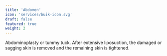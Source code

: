 ```yaml
---
title: 'Abdomen'
icon: 'services/buik-icon.svg'
draft: false
featured: true
weight: 2
---
```


Abdominoplasty or tummy tuck. 
After extensive liposuction, the damaged or sagging skin is removed 
and the remaining skin is tightened.